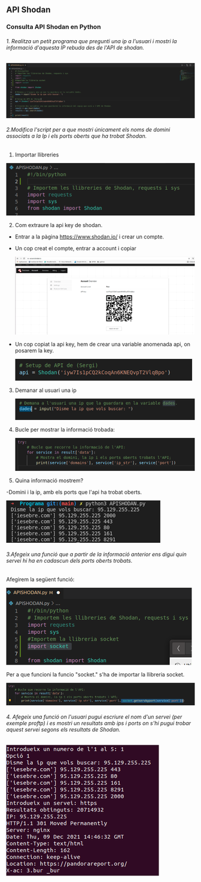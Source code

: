 ## API Shodan

###  Consulta API Shodan en Python
###### 1. Realitza un petit programa que pregunti una ip a l'usuari i mostri la informació d'aquesta IP rebuda des de l'API de shodan.

![ex1](/Imatges/shodan/ex1.png)

###### 2.Modifica l'script per a que mostri únicament els noms de domini associats a la Ip i els ports oberts que ha trobat Shodan.
1. Importar llibreries

![llibreriesShodan](/Imatges/shodan/llibreriesShodan.png)

2. Com extraure la api key de shodan.
  - Entrar a la pàgina https://www.shodan.io/ i crear un compte.
  - Un cop creat el compte, entrar a account i copiar
  
    ![acountshodan](/Imatges/shodan/acountshodan.png)
  
  - Un cop copiat la api key, hem de crear una variable anomenada api, on posarem la key. 
  
    ![apikey](/Imatges/shodan/apikey.png)
  
  
3. Demanar al usuari una ip
  
    ![ipUsuari](/Imatges/shodan/ipUsuari.png)
  
4. Bucle per mostrar la informació trobada:

  
    ![bucleShodan](/Imatges/shodan/bucleShodan.png)
  

6. Quina informació mostrem?
  
  -Domini i la ip, amb els ports que l'api ha trobat oberts.
 
   ![informacioIp](/Imatges/shodan/informacioIp.png)
   

  
###### 3.Afegeix una funció que a partir de la informació anterior ens digui quin servei hi ha en cadascun dels ports oberts trobats.
   Afegirem la següent funció:
   
   ![ImportSocket](/Imatges/shodan/ImportSocket.png)
   
   Per a que funcioni la funcio "socket." s'ha de importar la llibreria socket.
   
   ![funcioSocket](/Imatges/shodan/funcioSocket.png)
   
###### 4. Afegeix una funció on l'usuari pugui escriure el nom d'un servei (per exemple proftp) i es mostri un resultats amb ips i ports on s'hi pugui trobar aquest servei segons els resultats de Shodan.
   
   ![funcioSocket](/Imatges/shodan/ex4.png)
   
   
